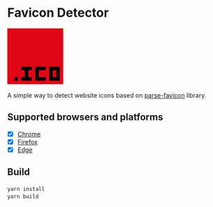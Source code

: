 # Favicon Detector
![favicon-detector-logo]

A simple way to detect website icons based on [parse-favicon] library.

[favicon-detector-logo]: https://raw.githubusercontent.com/BlackGlory/favicon-detector/master/src/assets/images/icon-128.png
[parse-favicon]: https://github.com/BlackGlory/parse-favicon

## Supported browsers and platforms
- [x] [Chrome]
- [x] [Firefox]
- [x] [Edge]

[Chrome]: https://chrome.google.com/webstore/detail/jlfeffjhgmgblofcgpbgpkkhfniipejm
[Firefox]: https://addons.mozilla.org/firefox/addon/favicon-detector/
[Edge]: https://microsoftedge.microsoft.com/addons/detail/favicon-detector/kmlcolmkcjbpagopgiojkflkejfnnjbm

## Build
```sh
yarn install
yarn build
```
